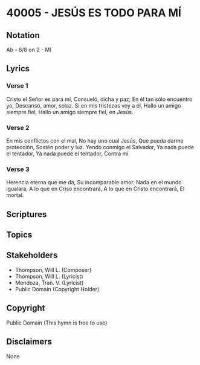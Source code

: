 # 40005 - JESÚS ES TODO PARA MÍ

## Notation

Ab - 6/8 on 2 - MI

## Lyrics

### Verse 1

Cristo el Señor es para mí, Consueló, dicha y paz; En él tan sólo encuentro yo, Descansó, amor, solaz. Si en mis tristezas voy a él, Hallo un amigo siempre fiel, Hallo un amigo siempre fiel, en Jesús.

### Verse 2

En mis conflictos con el mal, No hay uno cual Jesús, Que pueda darme protección, Sostén poder y luz. Yendo conmigo el Salvador, Ya nada puede el tentador, Ya nada puede el tentador, Contra mí.

### Verse 3

Herencia eterna que me da, Su incomparable amor. Nada en el mundo igualará, A lo que en Criso encontrará, A lo que en Cristo encontrará, El mortal.


## Scriptures


## Topics


## Stakeholders

- Thompson, Will L. (Composer)
- Thompson, Will L. (Lyricist)
- Mendoza, Tran. V. (Lyricist)
- Public Domain (Copyright Holder)

## Copyright

Public Domain
(This hymn is free to use)

## Disclaimers

None

